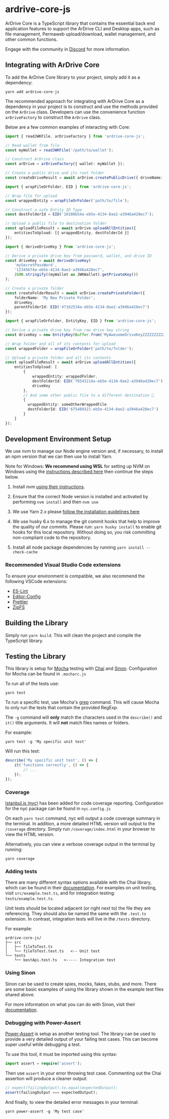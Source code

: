 # ardrive-core-js

ArDrive Core is a TypeScript library that contains the essential back end application features to support the ArDrive CLI and Desktop apps, such as file management, Permaweb upload/download, wallet management, and other common functions.

Engage with the community in [Discord](https://discord.gg/7RuTBckX) for more information.

## Integrating with ArDrive Core

To add the ArDrive Core library to your project, simply add it as a dependency:

```shell
yarn add ardrive-core-js
```

The recommended approach for integrating with ArDrive Core as a dependency in your project is to construct and use the methods provided on the `ArDrive` class. Developers can use the convenience function `arDriveFactory` to construct the `ArDrive` class.

Below are a few common examples of interacting with Core:

```ts
import { readJWKFile, arDriveFactory } from 'ardrive-core-js';

// Read wallet from file
const myWallet = readJWKFile('/path/to/wallet');

// Construct ArDrive class
const arDrive = arDriveFactory({ wallet: myWallet });

// Create a public drive and its root folder
const createDriveResult = await arDrive.createPublicDrive({ driveName: 'My-Drive' });
```

```ts
import { wrapFileOrFolder, EID } from 'ardrive-core-js';

// Wrap file for upload
const wrappedEntity = wrapFileOrFolder('path/to/file');

// Construct a safe Entity ID Type
const destFolderId = EID('10108b54a-eb5e-4134-8ae2-a3946a428ec7');

// Upload a public file to destination folder
const uploadFileResult = await arDrive.uploadAllEntities({
    entitiesToUpload: [{ wrappedEntity, destFolderId }]
});
```

```ts
import { deriveDriveKey } from 'ardrive-core-js';

// Derive a private drive key from password, wallet, and drive ID
const driveKey = await deriveDriveKey(
    'mySecretPassWord',
    '12345674a-eb5e-4134-8ae2-a3946a428ec7',
    JSON.stringify((myWallet as JWKWallet).getPrivateKey())
);

// Create a private folder
const createFolderResult = await arDrive.createPrivateFolder({
    folderName: 'My New Private Folder',
    driveKey,
    parentFolderId: EID('47162534a-eb5e-4134-8ae2-a3946a428ec7')
});
```

```ts
import { wrapFileOrFolder, EntityKey, EID } from 'ardrive-core-js';

// Derive a private drive key from raw drive key string
const driveKey = new EntityKey(Buffer.from('MyAwesomeDriveKeyZZZZZZZZZZZZZZZZZZZZFAKE/s', 'base64'));

// Wrap folder and all of its contents for upload
const wrappedFolder = wrapFileOrFolder('path/to/folder');

// Upload a private folder and all its contents
const uploadFileResult = await arDrive.uploadAllEntities({
    entitiesToUpload: [
        {
            wrappedEntity: wrappedFolder,
            destFolderId: EID('76543214a-eb5e-4134-8ae2-a3946a428ec7'),
            driveKey
        },
        // And some other public file to a different destination 🤯
        {
          wrappedEntity: someOtherWrappedFile
          destFolderId: EID('675489321-eb5e-4134-8ae2-a3946a428ec7')
        }
    ]
});
```

## Development Environment Setup

We use nvm to manage our Node engine version and, if necessary, to install an npm version that we can then use to install Yarn.

Note for Windows: **We recommend using WSL** for setting up NVM on Windows using the [instructions described here][wsl-install] then continue the steps below.

1. Install nvm [using their instructions][nvm-install].
2. Ensure that the correct Node version is installed and activated by performing `nvm install` and then `nvm use`
3. We use Yarn 2.x please [follow the installation guidelines here][yarn-install]
4. We use husky 6.x to manage the git commit hooks that help to improve the quality of our commits. Please run:
   `yarn husky install`
   to enable git hooks for this local repository. Without doing so, you risk committing non-compliant code to the repository.

5. Install all node package dependencies by running `yarn install --check-cache`

### Recommended Visual Studio Code extensions

To ensure your environment is compatible, we also recommend the following VSCode extensions:

-   [ES-Lint][eslint-vscode]
-   [Editor-Config][editor-config-vscode]
-   [Prettier][prettier-vscode]
-   [ZipFS][zipfs-vscode]

## Building the Library

Simply run `yarn build`. This will clean the project and compile the TypeScript library.

## Testing the Library

This library is setup for [Mocha] testing with [Chai] and [Sinon]. Configuration for Mocha can be found in `.mocharc.js`

To run all of the tests use:

```shell
yarn test
```

To run a specific test, use Mocha's [grep] command. This will cause Mocha to only run the tests that contain the provided RegExp.

The `-g` command will **only** match the characters used in the `describe()` and `it()` title arguments. It will **not** match files names or folders.

For example:

```shell
yarn test -g 'My specific unit test'
```

Will run this test:

```ts
describe('My specific unit test', () => {
    it('functions correctly', () => {
        // ...
    });
});
```

### Coverage

[Istanbul.js (nyc)][nyc] has been added for code coverage reporting. Configuration for the nyc package can be found in `nyc.config.js`

On each `yarn test` command, nyc will output a code coverage summary in the terminal. In addition, a more detailed HTML version will output to the `/coverage` directory. Simply run `/coverage/index.html` in your browser to view the HTML version.

Alternatively, you can view a verbose coverage output in the terminal by running:

```shell
yarn coverage
```

### Adding tests

There are many different syntax options available with the Chai library, which can be found in their [documentation][chai-doc]. For examples on unit testing, visit `src/example.test.ts`, and for integration testing: `tests/example.test.ts`.

Unit tests should be located adjacent (or right next to) the file they are referencing. They should also be named the same with the `.test.ts` extension. In contrast, integration tests will live in the `/tests` directory.

For example:

```shell
ardrive-core-js/
├── src
│   ├── fileToTest.ts
│   └── fileToTest.test.ts   <-- Unit test
└── tests
    └── bestApi.test.ts   <----- Integration test
```

### Using Sinon

Sinon can be used to create spies, mocks, fakes, stubs, and more. There are some basic examples of using the library shown in the example test files shared above.

For more information on what you can do with Sinon, visit their [documentation][sinon-doc].

### Debugging with Power-Assert

[Power-Assert] is setup as another testing tool. The library can be used to provide a very detailed output of your failing test cases. This can become super useful while debugging a test.

To use this tool, it must be imported using this syntax:

```ts
import assert = require('assert');
```

Then use `assert` in your error throwing test case. Commenting out the Chai assertion will produce a cleaner output:

```ts
// expect(failingOutput).to.equal(expectedOutput);
assert(failingOutput === expectedOutput);
```

And finally, to view the detailed error messages in your terminal:

```shell
yarn power-assert -g 'My test case'
```

[yarn-install]: https://yarnpkg.com/getting-started/install
[nvm-install]: https://github.com/nvm-sh/nvm#installing-and-updating
[wsl-install]: https://code.visualstudio.com/docs/remote/wsl
[editor-config-vscode]: https://marketplace.visualstudio.com/items?itemName=EditorConfig.EditorConfig
[prettier-vscode]: https://marketplace.visualstudio.com/items?itemName=esbenp.prettier-vscode
[zipfs-vscode]: https://marketplace.visualstudio.com/items?itemName=arcanis.vscode-zipfs
[eslint-vscode]: https://marketplace.visualstudio.com/items?itemName=dbaeumer.vscode-eslint
[mocha]: https://github.com/mochajs/mocha
[chai]: https://github.com/chaijs/chai
[sinon]: https://github.com/sinonjs/sinon
[power-assert]: https://github.com/power-assert-js/power-assert
[nyc]: https://github.com/istanbuljs/nyc
[grep]: https://mochajs.org/#-grep-regexp-g-regexp
[chai-doc]: https://www.chaijs.com/api/bdd/
[sinon-doc]: https://sinonjs.org/releases/latest
